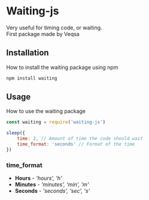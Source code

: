 # Waiting-js

Very useful for timing code, or waiting.    
First package made by Veqsa

## Installation

How to install the waiting package using npm

```bash
npm install waiting
```

## Usage

How to use the waiting package

```javascript
const waiting = require('waiting-js')
```
```javascript
sleep({
    time: 2, // Amount of time the code should wait
    time_format: 'seconds' // Format of the time
})
```

### time_format
*  **Hours** - _'hours', 'h'_
* **Minutes** - _'minutes', 'min', 'm'_
* **Seconds** - _'seconds', 'sec', 's'_